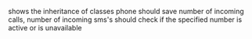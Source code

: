 shows the inheritance of classes
phone should save number of incoming calls, number of incoming sms's
should check if the specified number is active or is unavailable